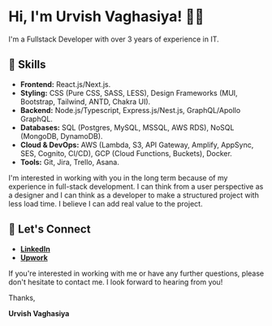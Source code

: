 # Hi, I'm Urvish Vaghasiya! 👋🏼  

I'm a Fullstack Developer with over 3 years of experience in IT.  

## 🚀 Skills  
- **Frontend:** React.js/Next.js.  
- **Styling:** CSS (Pure CSS, SASS, LESS), Design Frameworks (MUI, Bootstrap, Tailwind, ANTD, Chakra UI).  
- **Backend:** Node.js/Typescript, Express.js/Nest.js, GraphQL/Apollo GraphQL.  
- **Databases:** SQL (Postgres, MySQL, MSSQL, AWS RDS), NoSQL (MongoDB, DynamoDB).  
- **Cloud & DevOps:** AWS (Lambda, S3, API Gateway, Amplify, AppSync, SES, Cognito, CI/CD), GCP (Cloud Functions, Buckets), Docker.  
- **Tools:** Git, Jira, Trello, Asana.  

I'm interested in working with you in the long term because of my experience in full-stack development. I can think from a user perspective as a designer and I can think as a developer to make a structured project with less load time. I believe I can add real value to the project.  

## 🤝 Let's Connect  
- **[LinkedIn](https://www.linkedin.com/in/urvishvaghasiya/)**  
- **[Upwork](https://www.upwork.com/freelancers/~01208aba86bc9acd40)**  

If you're interested in working with me or have any further questions, please don't hesitate to contact me. I look forward to hearing from you!  

Thanks,

**Urvish Vaghasiya**
